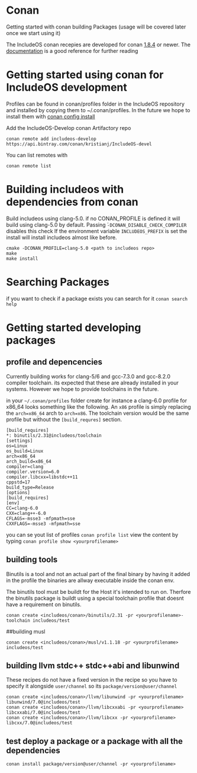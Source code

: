 # Conan
Getting started with conan building Packages (usage will be covered later once we start using it)

The IncludeOS conan recepies are developed for conan [1.8.4](https://github.com/conan-io/conan/releases/tag/1.8.4) or newer.
The [documentation](https://docs.conan.io/en/latest/index.html) is a good reference for further reading

# Getting started using conan for IncludeOS development
Profiles can be found in conan/profiles folder in the IncludeOS repository and installed by copying them to ~/.conan/profiles. In the future we hope to install them with
[conan config install](https://docs.conan.io/en/latest/reference/commands/consumer/config.html#conan-config-install)

Add the IncludeOS-Develop conan Artifactory repo
```
conan remote add includeos-develop https://api.bintray.com/conan/kristianj/IncludeOS-devel
```
You can list remotes with
```
conan remote list
```

# Building includeos with dependencies from conan
Build includeos using clang-5.0. if no CONAN_PROFILE is defined it will build using clang-5.0 by default.
Passing ́`-DCONAN_DISABLE_CHECK_COMPILER` disables this check
If the environment variable `INCLUDEOS_PREFIX` is set the install will install includeos almost like before.
```
cmake -DCONAN_PROFILE=clang-5.0 <path to includeos repo>
make
make install
```

# Searching Packages
if you want to check if a package exists you can search for it
`conan search help`

# Getting started developing packages
## profile and depencencies
Currently building works for clang-5/6 and gcc-7.3.0 and gcc-8.2.0 compiler toolchain. its expected that these are already installed in your systems. However we hope to provide toolchains in the future.

in your `~/.conan/profiles` folder create for instance a clang-6.0 profile for x86_64 looks something like the following. An `x86` profile is simply replacing the `arch=x86_64` arch to `arch=x86`. The toolchain version would be the same profile but without the `[build_requres]` section.
```
[build_requires]
*: binutils/2.31@includeos/toolchain
[settings]
os=Linux
os_build=Linux
arch=x86_64
arch_build=x86_64
compiler=clang
compiler.version=6.0
compiler.libcxx=libstdc++11
cppstd=17
build_type=Release
[options]
[build_requires]
[env]
CC=clang-6.0
CXX=clang++-6.0
CFLAGS=-msse3 -mfpmath=sse
CXXFLAGS=-msse3 -mfpmath=sse
```

you can se yout list of profiles
        `conan profile list`
view the content by typing
        `conan profile show <yourprofilename>`
## building tools
Binutils is a tool and not an actual part of the final binary by having it added in the profile the binaries are allway executable inside the conan env.

The binutils tool must be buildt for the Host it's intended to run on. Therfore the binutils package is buildt using a special toolchain profile that doesnt have a requirement on binutils.

```
conan create <includeos/conan>/binutils/2.31 -pr <yourprofilename>-toolchain includeos/test
```

##building musl
```
conan create <includeos/conan>/musl/v1.1.18 -pr <yourprofilename> includeos/test
```

## building llvm stdc++ stdc++abi and libunwind
These recipes do not have a fixed version in the recipe so you have to specify it alongside `user/channel` so its `package/version@user/channel`
```
conan create <includeos/conan>/llvm/libunwind -pr <yourprofilename> libunwind/7.0@includeos/test
conan create <includeos/conan>/llvm/libcxxabi -pr <yourprofilename> libcxxabi/7.0@includeos/test
conan create <includeos/conan>/llvm/libcxx -pr <yourprofilename> libcxx/7.0@includeos/test

```

## test deploy a package or a package with all the dependencies
```
conan install package/version@user/channel -pr <yourprofilename>
```
